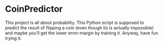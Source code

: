 # CoinPredictor
This project is all about probability. This Python script is supposed to predict the result of flipping a coin (even though tis is actually impossible) and maybe you'll get the lower error-margin by training it. Anyway, have fun trying it.
